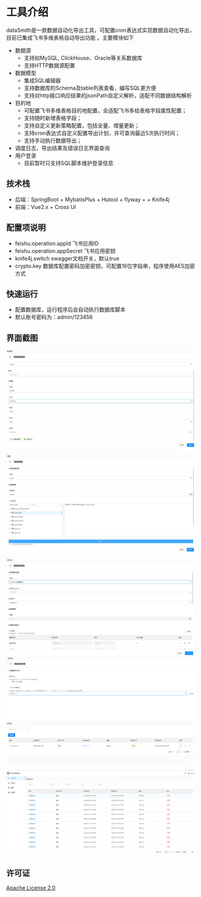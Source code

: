 # 工具介绍
dataSmith是一款数据自动化导出工具，可配置cron表达式实现数据自动化导出，目前已集成飞书多维表格自动导出功能 。主要模块如下
- 数据源
  - 支持如MySQL, ClickHouse、Oracle等关系数据库
  - 支持HTTP数据源配置
- 数据模型
  - 集成SQL编辑器
  - 支持数据库的Schema及table列表查看，编写SQL更方便
  - 支持对http接口响应结果的jsonPath自定义解析，适配不同数据结构解析
- 目的地
   - 可配置飞书多维表格目的地配置，全适配飞书多给表格字段属性配置；
   - 支持随时新增表格字段；
   - 支持自定义更新策略配置，包括全量、增量更新；   
   - 支持cron表达式自定义配置导出计划，并可查询最近5次执行时间；
   - 支持手动执行数据导出；
- 调度日志，导出结果及错误日志界面查询
- 用户登录
  - 目前暂时只支持SQL脚本维护登录信息

## 技术栈
- 后端：SpringBoot + MybatisPlus + Hutool + flyway + + Knife4j
- 前端：Vue2.x + Cross UI

## 配置项说明
- feishu.operation.appId 飞书应用ID
- feishu.operation.appSecret 飞书应用密钥
- knife4j.switch swagger文档开关，默认true
- crypto.key 数据库配置密码加密密钥，可配置16位字段串，程序使用AES加密方式

## 快速运行
- 配置数据库，运行程序后会自动执行数据库脚本
- 默认账号密码为：admin/123456

## 界面截图
![数据源](image/dataSource.jpg "数据源")

![模型](image/model.jpg "模型")

![目的地](image/destination.jpg "目的地")
![目的地](image/destination2.jpg "目的地2")
![目的地](image/destination3.jpg "目的地3")

![调度日志](image/job-log.jpg "调度日志")

## 许可证
[Apache License 2.0](LICENSE)

